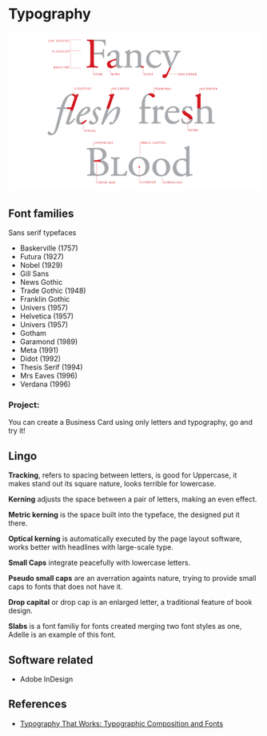 # Typography

![Typography ](img/typography-lingo.png)

## Font families

Sans serif typefaces
- Baskerville (1757)
- Futura (1927)
- Nobel (1929)
- Gill Sans
- News Gothic
- Trade Gothic (1948)
- Franklin Gothic
- Univers (1957)
- Helvetica (1957)
- Univers (1957)
- Gotham
- Garamond (1989)
- Meta (1991)
- Didot (1992)
- Thesis Serif (1994)
- Mrs Eaves (1996)
- Verdana (1996)

### Project:

You can create a Business Card using only letters and typography, go and try it!

## Lingo

<b>Tracking</b>, refers to spacing between letters, is good for Uppercase, it makes stand out its square nature, looks terrible for lowercase.

<b>Kerning</b> adjusts the space between a pair of letters, making an even effect.

<b>Metric kerning</b> is the space built into the typeface, the designed put it there.

<b>Optical kerning</b> is automatically executed by the page layout software, works better with headlines with large-scale type.

<b>Small Caps</b> integrate peacefully with lowercase letters.

<b>Pseudo small caps</b> are an averration againts nature, trying to provide small caps to fonts that does not have it.

<b>Drop capital</b> or drop cap is an enlarged letter, a traditional feature of book design.

<b>Slabs</b> is a font familiy for fonts created merging two font styles as one, Adelle is an example of this font.

## Software related

- Adobe InDesign

## References

- [ Typography That Works: Typographic Composition and Fonts ](https://skl.sh/3s3TUmE)


